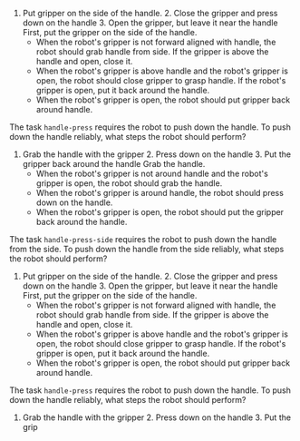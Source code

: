 
1. Put gripper on the side of the handle.  2. Close the gripper and press down on the handle  3. Open the gripper, but leave it near the handle
First, put the gripper on the side of the handle.
    - When the robot's gripper is not forward aligned with handle, the robot should grab handle from side.
    If the gripper is above the handle and open, close it.
    - When the robot's gripper is above handle and the robot's gripper is open, the robot should close gripper to grasp handle.
    If the robot's gripper is open, put it back around the handle.
    - When the robot's gripper is open, the robot should put gripper back around handle.

The task `handle-press` requires the robot to push down the handle.
To push down the handle reliably, what steps the robot should perform?
1. Grab the handle with the gripper  2. Press down on the handle  3. Put the gripper back around the handle
Grab the handle.
    - When the robot's gripper is not around handle and the robot's gripper is open, the robot should grab the handle.
    - When the robot's gripper is around handle, the robot should press down on the handle.
    - When the robot's gripper is open, the robot should put the gripper back around the handle.

The task `handle-press-side` requires the robot to push down the handle from the side.
To push down the handle from the side reliably, what steps the robot should perform?
1. Put gripper on the side of the handle.  2. Close the gripper and press down on the handle  3. Open the gripper, but leave it near the handle
First, put the gripper on the side of the handle.
    - When the robot's gripper is not forward aligned with handle, the robot should grab handle from side.
    If the gripper is above the handle and open, close it.
    - When the robot's gripper is above handle and the robot's gripper is open, the robot should close gripper to grasp handle.
    If the robot's gripper is open, put it back around the handle.
    - When the robot's gripper is open, the robot should put gripper back around handle.

The task `handle-press` requires the robot to push down the handle.
To push down the handle reliably, what steps the robot should perform?
1. Grab the handle with the gripper  2. Press down on the handle  3. Put the grip